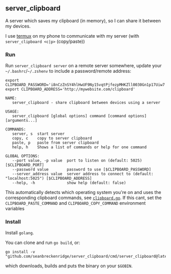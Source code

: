## server_clipboard

A server which saves my clipboard (in memory), so I can share it between my devices.

I use [termux](https://termux.com/) on my phone to communicate with my server (with `server_clipboard <c|p>` (copy/paste))

### Run

Run `server_clipboard server` on a remote server somewhere, update your `~/.bashrc`/`~/.zshenv` to include a password/remote address:

```
export CLIPBOARD_PASSWORD='i8nCzZnSY4hlHwUF9Ny15vqtPjfezpMHKZll0030Gn1p17Uiw7'
export CLIPBOARD_ADDRESS='http://mywebsite.com/clipboard'
```

```
NAME:
   server_clipboard - share clipboard between devices using a server

USAGE:
   server_clipboard [global options] command [command options] [arguments...]

COMMANDS:
   server, s  start server
   copy, c    copy to server clipboard
   paste, p   paste from server clipboard
   help, h    Shows a list of commands or help for one command

GLOBAL OPTIONS:
   --port value, -p value  port to listen on (default: 5025) [$CLIPBOARD_PORT]
   --password value        password to use [$CLIPBOARD_PASSWORD]
   --server_address value  server address to connect to (default: "localhost:5025") [$CLIPBOARD_ADDRESS]
   --help, -h              show help (default: false)
```

This automatically detects which operating system you're on and uses the corresponding clipboard commands, see [`clipboard.go`](clipboard.go). If this cant, set the `CLIPBOARD_PASTE_COMMAND` and `CLIPBOARD_COPY_COMMAND` environment variables

### Install

Install `golang`.

You can clone and run `go build`, or:

```
go install -v "github.com/seanbreckenridge/server_clipboard/cmd/server_clipboard@latest"
```

which downloads, builds and puts the binary on your `$GOBIN`.
